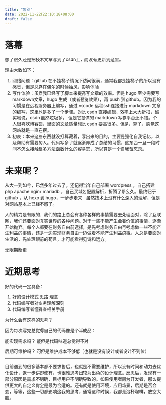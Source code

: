 ```yaml
---
title: "暂别"
date: 2022-11-22T22:10:18+08:00
draft: false
---
```


# 落幕
想了很久还是把技术文章写到了csdn上，而没有更新到这里。

理由大致如下：
1. 网络问题：github 在不挂梯子情况下访问很满，通常我都是挂梯子的所以没有感觉，但是总存在偶尔的时候抽风，影响体验
2. 写作体验：虽然我已经写了脚本来提高写文章的效率。但是 hugo 至少需要写markdown文章，hugo 生成（或者预览效果），再 push 到 github。因为我的习惯是在远程服务器上编写，通过 vscode 远程ssh连接进行 markdown 文章的编写，这里也是多了一个步骤。对比 csdn 直接编辑，效率上大大折扣，诚实地说，csdn 虽然垃圾多， 但是它提供的 markdown 写作平台还不错。个人很喜欢博客园，里面的文章质量想比 csdn 要高很多。但是，算了，感觉这网站就是一直在摆。
3. 初衷：本来这些东西就没打算藏着，写出来的目的，主要是强化自我记忆，以及帮助有需要的人。代码写多了就逐渐养成了总结的习惯，这东西一旦一段时间不怎么接触很多方法函数什么的容易忘，所以算是一个自我备忘录。

# 未来呢？
从大一到如今，已然多年过去了。还记得当年自己部署 wordpress ，自己搭建 php apache nginx mariadb ，自己买域名配置解析，折腾了那么久。最终归于 github ，从 hexo 到 hugo，一步步走来，虽然技术上没有什么深入的理解，但是对网站基本上已经不惑了。

人的精力是有限的，我们的路上总会有各种各样的事情需要去处理面对，除了互联网，我们还要面对真实世界的各种问题。对于一些不能产生金钱价值的事情，逐渐开始抛弃。每个人都要在财务自由前选择，是先考虑财务自由再考虑做一些不能产生利益的事情，还是一边实现财务自由一边做着不能产生利益的事。人总是要面对生活的，先处理眼前的苟且，才可能看得见诗和远方。

无限期断更

# 近期思考

好的代码一定具备：
1. 好的设计模式 思路 理念
2. 代码编写者对业务理解深刻
3. 代码编写者懂得查相关手册

为什么会有这样的思考？

因为每次写完总觉得自己的代码像是个半成品：

能实现需求吗？ 能但是代码味道总觉得不对

后期可维护吗？ 可但是维护成本不够低（也就是没有设计或者设计不到位）

---

目前遇到的很多基本都不要求售后，也就是不需要维护，所以没有时间和动力去优化设计，退一步讲即使有，也很难思考出较为出色的设计理念。反思后，发现有一部分原因是需求不明确，目标用户不明确导致的。如果使用者同为开发者，那么提供更大的自定义肯定是最为合适的。还有就是使用环境，应用场景，后期是否会变，等等，这些一切都影响这我的思考，通常这种时候，我都是泡杯咖啡，放空大脑。

